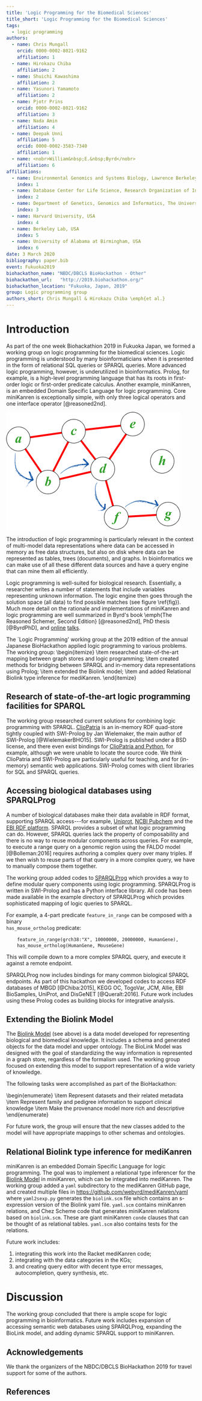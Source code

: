 ```yaml
---
title: 'Logic Programming for the Biomedical Sciences'
title_short: 'Logic Programming for the Biomedical Sciences'
tags:
  - logic programming
authors:
  - name: Chris Mungall
    orcid: 0000-0002-8021-9162
    affiliation: 1
  - name: Hirokazu Chiba
    affiliation: 2
  - name: Shuichi Kawashima
    affiliation: 2
  - name: Yasunori Yamamoto
    affiliation: 2
  - name: Pjotr Prins
    orcid: 0000-0002-8021-9162
    affiliation: 3
  - name: Nada Amin
    affiliation: 4
  - name: Deepak Unni
    affiliation: 5
    orcid: 0000-0002-3583-7340
    affiliation: 1
  - name: <nobr>William&nbsp;E.&nbsp;Byrd</nobr>
    affiliation: 6
affiliations:
  - name: Environmental Genomics and Systems Biology, Lawrence Berkeley National Laboratory, Berkeley, CA, USA
    index: 1
  - name: Database Center for Life Science, Research Organization of Information and Systems, Japan
    index: 2
  - name: Department of Genetics, Genomics and Informatics, The University of Tennessee Health Science Center, Memphis, TN, USA.
    index: 3
  - name: Harvard University, USA
    index: 4
  - name: Berkeley Lab, USA
    index: 5
  - name: University of Alabama at Birmingham, USA
    index: 6
date: 3 March 2020
bibliography: paper.bib
event: Fukuoka2019
biohackathon_name: "NBDC/DBCLS BioHackathon - Other"
biohackathon_url:   "http://2019.biohackathon.org/"
biohackathon_location: "Fukuoka, Japan, 2019"
group: Logic programming group
authors_short: Chris Mungall & Hirokazu Chiba \emph{et al.}
---
```



<!--

The paper.md, bibtex and figure file can be found in this repo:

  https://github.com/journal-of-research-objects/Example-BioHackrXiv-Paper

To modify, please clone the repo. You can generate PDF of the paper by
pasting above link (or yours) in

  http://biohackrxiv.genenetwork.org/

-->

# Introduction

As part of the one week Biohackathion 2019 in Fukuoka Japan, we formed
a working group on logic programming for the biomedical sciences.
Logic programming is understood by many bioinformaticians when it is
presented in the form of relational SQL queries or SPARQL
queries. More advanced logic programming, however, is underutilized in
bioinformatics.  Prolog, for example, is a high-level programming
language that has its roots in first-order logic or first-order
predicate calculus.  Another example, miniKanren, is an embedded
Domain Specific Language for logic programming. Core miniKanren is
exceptionally simple, with only three logical operators and one
interface operator [@reasoned2nd].

![Logic programming resolver traverses the solution space to find all matches \label{fig}](./logic-programming.png)

The introduction of logic programming is particularly relevant in the
context of multi-model data representations where data can be accessed
in memory as free data structures, but also on disk where data can be
represented as tables, trees (documents), and graphs. In
bioinformatics we can make use of all these different data sources and
have a query engine that can mine them all efficiently.

Logic programming is well-suited for biological research. Essentially,
a researcher writes a number of statements that include variables
representing unknown information.  The logic engine then goes through
the solution space (all data) to find possible matches (see figure
\ref{fig}). Much more detail on the rationale and implementations of
miniKanren and logic programming are well summarized in Byrd's book
\emph{The Reasoned Schemer, Second Edition} [@reasoned2nd], PhD thesis
[@ByrdPhD], and [online](https://www.youtube.com/watch?v=eQL48qYDwp4)
[talks](https://www.youtube.com/watch?v=o3AHnyEf7IE).

The `Logic Programming' working group at the 2019 edition of the
annual Japanese BioHackathon applied logic programming to various problems.
The working group:
\begin{itemize}
\item researched state-of-the-art mapping between graph stores and logic programming;
\item created methods for bridging between SPARQL and in-memory data representations using Prolog;
\item extended the Biolink model;
\item and added Relational Biolink type inference for mediKanren.
\end{itemize}

<!--
# Results
-->

## Research of state-of-the-art logic programming facilities for SPARQL

The working group researched current solutions for combining logic
programming with SPARQL.
[ClioPatria](http://www.semantic-web-journal.net/system/files/swj1074.pdf)
is an in-memory RDF quad-store tightly coupled with SWI-Prolog by Jan
Wielemaker, the main author of SWI-Prolog
[@WielemakerBHO15]. SWI-Prolog is published under a BSD license, and
there even exist bindings for
[ClioPatria and Python](http://wi.hwtk.de/WLP2018/Papers/WLP_2018_paper_4.pdf),
for example, although we were unable to locate the source code. We
think ClioPatria and SWI-Prolog are particularly useful for teaching,
and for (in-memory) semantic web applications. SWI-Prolog comes with
client libraries for SQL and SPARQL queries.

## Accessing biological databases using SPARQLProg

<!--
    State the problem you worked on
    Give the state-of-the art/plan
    Describe what you have done/results starting with The working group created...
    Write a conclusion
    Write up any future work
-->

A number of biological databases make their data available in RDF
format, supporting SPARQL access---for example,
[Uniprot](https://www.uniprot.org/),
[NCBI Pubchem](https://pubchemdocs.ncbi.nlm.nih.gov/rdf) and the
[EBI RDF platform](https://www.ebi.ac.uk/rdf/).
SPARQL provides a subset of what logic programming can do.
However, SPARQL queries lack the property of composability and there is no way to
reuse modular components across queries.  For example, to execute a
range query on a genomic region using the FALDO model [@Bolleman:2016]
requires authoring a complex query over many triples. If we then wish
to reuse parts of that query in a more complex query, we have to
manually compose them together.

The working group added codes to
[SPARQLProg](https://github.com/cmungall/sparqlprog) which provides a
way to define modular query components using logic programming.
SPARQLProg is written in
SWI-Prolog and has a Python interface library. All code has been made
available in the example directory of
SPARQLProg which provides
sophisticated mapping of logic queries to SPARQL.

For example, a 4-part predicate `feature_in_range` can be composed
with a binary \
`has_mouse_ortholog` predicate:

```
    feature_in_range(grch38:"X", 10000000, 20000000, HumanGene),
    has_mouse_ortholog(HumanGene, MouseGene)
```

This will compile down to a more complex SPARQL query, and execute it against a remote endpoint.

SPARQLProg now includes bindings for many common biological SPARQL
endpoints. As part of this hackathon we developed codes to access RDF
databases of MBGD [@Chiba:2015], KEGG OC, TogoVar, JCM, Allie, EBI
 BioSamples, UniProt, and DisGeNET [@Queralt:2016]. Future work includes using these
Prolog codes as building blocks for integrative analysis.

## Extending the Biolink Model

<!--
    State the problem you worked on
    Give the state-of-the art/plan
    Describe what you have done/results starting with The working group created...
    Write a conclusion
    Write up any future work
-->

The [Biolink Model](https://github.com/biolink/biolink-model) (see
above) is a data model developed for representing biological and
biomedical knowledge. It includes a schema and generated objects for
the data model and upper ontology. The BioLink Model was designed with
the goal of standardizing the way information is represented in a
graph store, regardless of the formalism used. The working group
focused on extending this model to support representation of a wide
variety of knowledge.

The following tasks were accomplished as part of the BioHackathon:

\begin{enumerate}
\item Represent datasets and their related metadata
\item Represent family and pedigree information to support clinical knowledge
\item Make the provenance model more rich and descriptive
\end{enumerate}

For future work, the group will ensure that the new classes added to
the model will have appropriate mappings to other schemas and
ontologies.

##  Relational Biolink type inference for mediKanren

<!--
    State the problem you worked on
    Give the state-of-the art/plan
    Describe what you have done/results starting with The working group created...
    Write a conclusion
    Write up any future work

* Remote member Nada Amin, Chris Mungall, Deepak Unni, Will Byrd

-->

miniKanren is an embedded Domain Specific Language for logic
programming.  The goal was to implement a relational type inferencer
for the [Biolink Model](https://biolink.github.io/biolink-model/) in
miniKanren, which can be integrated into mediKanren. The working group
added a `yaml` subdirectory to the mediKanren GitHub page, and created
multiple files in https://github.com/webyrd/mediKanren/yaml where
`yaml2sexp.py` generates the `biolink.scm` file which contains an
s-expression version of the Biolink yaml file. `yaml.scm` contains
miniKanren relations, and Chez Scheme code that generates miniKanren
relations based on `biolink.scm`. These are giant miniKanren `conde`
clauses that can be thought of as relational tables.  `yaml.scm` also
contains tests for the relations.

Future work includes:

1. integrating this work into the Racket mediKanren code;
2. integrating with the data categories in the KGs;
3. and creating query editor with decent type error messages, autocompletion,
   query synthesis, etc.

# Discussion

The working group concluded that there is ample scope for logic
programming in bioinformatics. Future work includes expansion of
accessing semantic web databases using SPARQLProg, expanding the
BioLink model, and adding dynamic SPARQL support to miniKanren.

## Acknowledgements

We thank the organizers of the NBDC/DBCLS BioHackathon 2019 for
travel support for some of the authors.

## References
